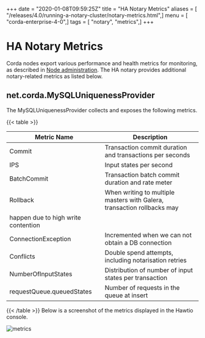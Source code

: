 +++
date = "2020-01-08T09:59:25Z"
title = "HA Notary Metrics"
aliases = [ "/releases/4.0/running-a-notary-cluster/notary-metrics.html",]
menu = [ "corda-enterprise-4-0",]
tags = [ "notary", "metrics",]
+++


# HA Notary Metrics

Corda nodes export various performance and health metrics for monitoring, as
            described in [Node administration](../node-administration.md). The HA notary provides additional
            notary-related metrics as listed below.


## net.corda.MySQLUniquenessProvider

The MySQLUniquenessProvider collects and exposes the following metrics.


{{< table >}}

|Metric Name|Description|
|-----------------------------|------------------------------------------------------------------------------|
|Commit|Transaction commit duration and transactions per seconds|
|IPS|Input states per second|
|BatchCommit|Transaction batch commit duration and rate meter|
|Rollback|When writing to multiple masters with Galera, transaction rollbacks may
                                    happen due to high write contention|
|ConnectionException|Incremented when we can not obtain a DB connection|
|Conflicts|Double spend attempts, including notarisation retries|
|NumberOfInputStates|Distribution of number of input states per transaction|
|requestQueue.queuedStates|Number of requests in the queue at insert|

{{< /table >}}
Below is a screenshot of the metrics displayed in the Hawtio console.

![metrics](running-a-notary-cluster/resources/metrics.png "metrics")
